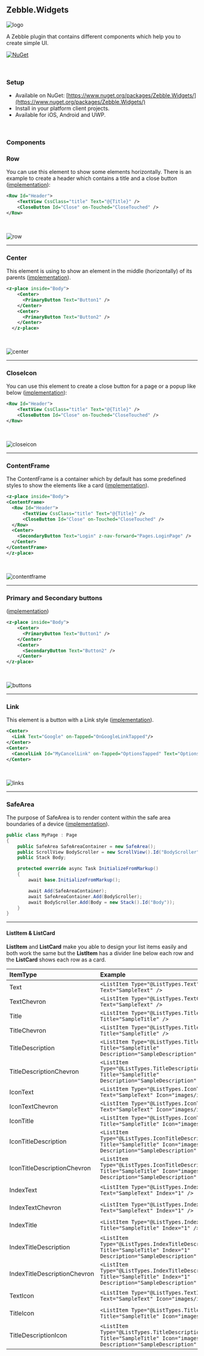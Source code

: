 [logo]: https://raw.githubusercontent.com/Geeksltd/Zebble.Widgets/master/Shared/NuGet/Icon.png "Zebble.Widgets"
[row]: https://raw.githubusercontent.com/Geeksltd/Zebble.Widgets/master/Shared/Screenshots/Row.PNG "Row ScreenShot"
[center]: https://raw.githubusercontent.com/Geeksltd/Zebble.Widgets/master/Shared/Screenshots/Center.PNG "Center ScreenShot"
[closeicon]: https://raw.githubusercontent.com/Geeksltd/Zebble.Widgets/master/Shared/Screenshots/Row.PNG "CloseIcon ScreenShot"
[contentframe]: https://raw.githubusercontent.com/Geeksltd/Zebble.Widgets/master/Shared/Screenshots/ContentFrame.PNG "ContentFrame ScreenShot"
[links]: https://raw.githubusercontent.com/Geeksltd/Zebble.Widgets/master/Shared/Screenshots/Links.PNG "Links ScreenShot"
[buttons]: https://raw.githubusercontent.com/Geeksltd/Zebble.Widgets/master/Shared/Screenshots/Buttons.PNG "Buttons ScreenShot"
[lst1]: https://raw.githubusercontent.com/Geeksltd/Zebble.Widgets/master/Shared/Screenshots/Text.PNG "Result Text"
[lst2]: https://raw.githubusercontent.com/Geeksltd/Zebble.Widgets/master/Shared/Screenshots/TextChervon.PNG "Result TextChevron"
[lst3]: https://raw.githubusercontent.com/Geeksltd/Zebble.Widgets/master/Shared/Screenshots/Title.PNG "Result Title"
[lst4]: https://raw.githubusercontent.com/Geeksltd/Zebble.Widgets/master/Shared/Screenshots/TitleChervon.PNG "Result TitleChevron"
[lst5]: https://raw.githubusercontent.com/Geeksltd/Zebble.Widgets/master/Shared/Screenshots/TitleDescription.PNG "Result TitleDescription"
[lst6]: https://raw.githubusercontent.com/Geeksltd/Zebble.Widgets/master/Shared/Screenshots/TitleDescriptionChevron.PNG "Result TitleDescriptionChevron"
[lst7]: https://raw.githubusercontent.com/Geeksltd/Zebble.Widgets/master/Shared/Screenshots/IconText.PNG "Result IconText"
[lst8]: https://raw.githubusercontent.com/Geeksltd/Zebble.Widgets/master/Shared/Screenshots/IconTextChevron.PNG "Result IconTextChevron"
[lst9]: https://raw.githubusercontent.com/Geeksltd/Zebble.Widgets/master/Shared/Screenshots/IconTitle.PNG "Result IconTitle"
[lst10]: https://raw.githubusercontent.com/Geeksltd/Zebble.Widgets/master/Shared/Screenshots/IconTitleDescription.PNG "Result IconTitleDescription"
[lst11]: https://raw.githubusercontent.com/Geeksltd/Zebble.Widgets/master/Shared/Screenshots/IconTitleDescriptionChevron.PNG "Result IconTitleDescriptionChevron"
[lst12]: https://raw.githubusercontent.com/Geeksltd/Zebble.Widgets/master/Shared/Screenshots/IndexText.PNG "Result IndexText"
[lst13]: https://raw.githubusercontent.com/Geeksltd/Zebble.Widgets/master/Shared/Screenshots/IndexTextChevron.PNG "Result IndexTextChevron"
[lst14]: https://raw.githubusercontent.com/Geeksltd/Zebble.Widgets/master/Shared/Screenshots/IndexTitle.PNG "Result IndexTitle"
[lst15]: https://raw.githubusercontent.com/Geeksltd/Zebble.Widgets/master/Shared/Screenshots/IndexTitleDescription.PNG "Result IndexTitleDescription"
[lst16]: https://raw.githubusercontent.com/Geeksltd/Zebble.Widgets/master/Shared/Screenshots/IndexTitleDescriptionChevron.PNG "Result IndexTitleDescriptionChevron"
[lst17]: https://raw.githubusercontent.com/Geeksltd/Zebble.Widgets/master/Shared/Screenshots/TextIcon.PNG "Result TextIcon"
[lst18]: https://raw.githubusercontent.com/Geeksltd/Zebble.Widgets/master/Shared/Screenshots/TitleIcon.PNG "Result TitleIcon"
[lst19]: https://raw.githubusercontent.com/Geeksltd/Zebble.Widgets/master/Shared/Screenshots/TitleDescriptionIcon.PNG "Result TitleDescriptionIcon"

## Zebble.Widgets

![logo]

A Zebble plugin that contains different components which help you to create simple UI.


[![NuGet](https://img.shields.io/nuget/v/Zebble.Widgets.svg?label=NuGet)](https://www.nuget.org/packages/Zebble.Widgets/)

<br>

### Setup
* Available on NuGet: [https://www.nuget.org/packages/Zebble.Widgets/](https://www.nuget.org/packages/Zebble.Widgets/)
* Install in your platform client projects.
* Available for iOS, Android and UWP.
<br>


### Components

### Row

You can use this element to show some elements horizontally. There is an example to create a header which contains a title and a close button ([implementation](/Shared/Row.cs)):

```xml
<Row Id="Header">
    <TextView CssClass="title" Text="@{Title}" />
    <CloseButton Id="Close" on-Touched="CloseTouched" />
</Row>
```
<br>

![row]

---

### Center

This element is using to show an element in the middle (horizontally) of its parents ([implementation](/Shared/Center.cs)).

```xml
<z-place inside="Body">
    <Center>
      <PrimaryButton Text="Button1" />
    </Center>
    <Center>
      <PrimaryButton Text="Button2" />
    </Center>
  </z-place>
```
<br>

![center]

---

### CloseIcon

You can use this element to create a close button for a page or a popup like below ([implementation](/Shared/CloseButton.cs)):

```xml
<Row Id="Header">
    <TextView CssClass="title" Text="@{Title}" />
    <CloseButton Id="Close" on-Touched="CloseTouched" />
</Row>
```
<br>

![closeicon]

---

### ContentFrame

The ContentFrame is a container which by default has some predefined styles to show the elements like a card ([implementation](/Shared/ContentFrame.cs)).

```xml
<z-place inside="Body">
<ContentFrame>
  <Row Id="Header">
      <TextView CssClass="title" Text="@{Title}" />
      <CloseButton Id="Close" on-Touched="CloseTouched" />
  </Row>
  <Center>
    <SecondaryButton Text="Login" z-nav-forward="Pages.LoginPage" />
  </Center>
</ContentFrame>
</z-place>

```
<br>

![contentframe]

---

### Primary and Secondary buttons

([implementation](/Shared/Buttons.cs))

```xml
<z-place inside="Body">
    <Center>
      <PrimaryButton Text="Button1" />
    </Center>
    <Center>
      <SecondaryButton Text="Button2" />
    </Center>
</z-place>
```
<br>

![buttons]

---

### Link

This element is a button with a Link style ([implementation](/Shared/Links.cs)).

```xml
<Center>
  <Link Text="Google" on-Tapped="OnGoogleLinkTapped"/>
</Center>
<Center>
  <CancelLink Id="MyCancelLink" on-Tapped="OptionsTapped" Text="Options" />
</Center>
```
<br>

![links]

---

### SafeArea

The purpose of SafeArea is to render content within the safe area boundaries of a device ([implementation](/Shared/SafeArea.cs)).

```csharp
public class MyPage : Page
{
    public SafeArea SafeAreaContainer = new SafeArea();
    public ScrollView BodyScroller = new ScrollView().Id("BodyScroller");
    public Stack Body;

    protected override async Task InitializeFromMarkup()
    {
        await base.InitializeFromMarkup();

        await Add(SafeAreaContainer);
        await SafeAreaContainer.Add(BodyScroller);
        await BodyScroller.Add(Body = new Stack().Id("Body"));
    }
}
```

---

#### ListItem & ListCard

<b>ListItem</b> and <b>ListCard</b> make you able to design your list items easily and both work the same but the <b>ListItem</b> has a divider line below each row and the <b>ListCard</b> shows each row as a card.

| ItemType     | Example         | Result    |
| :----------- | :-----------    | :-------- |
|Text| ``` <ListItem Type="@ListTypes.Text" Text="SampleText" />  ``` | ![lst1] |
|TextChevron| ``` <ListItem Type="@ListTypes.TextChevron" Text="SampleText" />  ``` | ![lst2] |
|Title| ``` <ListItem Type="@ListTypes.Title" Title="SampleTitle" />  ``` | ![lst3] |
|TitleChevron| ``` <ListItem Type="@ListTypes.TitleChevron" Title="SampleTitle" />  ``` | ![lst4] |
|TitleDescription| ``` <ListItem Type="@ListTypes.TitleDescription" Title="SampleTitle" Description="SampleDescription" />  ``` | ![lst5] |
|TitleDescriptionChevron| ``` <ListItem Type="@ListTypes.TitleDescriptionChevron" Title="SampleTitle" Description="SampleDescription"  />  ``` | ![lst6] |
|IconText| ``` <ListItem Type="@ListTypes.IconText" Text="SampleText" Icon="images/icon.png" />  ``` | ![lst7] |
|IconTextChevron| ``` <ListItem Type="@ListTypes.IconTextChevron" Text="SampleText" Icon="images/icon.png" />  ``` | ![lst8] |
|IconTitle| ``` <ListItem Type="@ListTypes.IconTitle" Title="SampleTitle" Icon="images/icon.png" />  ``` | ![lst9] |
|IconTitleDescription| ``` <ListItem Type="@ListTypes.IconTitleDescriptionChevron" Title="SampleTitle" Icon="images/icon.png" Description="SampleDescription" />  ``` | ![lst10] |
|IconTitleDescriptionChevron| ``` <ListItem Type="@ListTypes.IconTitleDescription" Title="SampleTitle" Icon="images/icon.png" Description="SampleDescription" />  ``` | ![lst11] |
|IndexText| ``` <ListItem Type="@ListTypes.IndexText" Text="SampleText" Index="1" />  ``` | ![lst12] |
|IndexTextChevron| ``` <ListItem Type="@ListTypes.IndexTextChevron" Text="SampleText" Index="1" />  ``` | ![lst13] |
|IndexTitle| ``` <ListItem Type="@ListTypes.IndexTitle" Title="SampleTitle" Index="1" />  ``` | ![lst14] |
|IndexTitleDescription| ``` <ListItem Type="@ListTypes.IndexTitleDescription" Title="SampleTitle" Index="1" Description="SampleDescription" />  ``` | ![lst15] |
|IndexTitleDescriptionChevron| ``` <ListItem Type="@ListTypes.IndexTitleDescriptionChevron" Title="SampleTitle" Index="1" Description="SampleDescription" />  ``` | ![lst16] |
|TextIcon| ``` <ListItem Type="@ListTypes.TextIcon" Text="SampleText" Icon="images/icon.png" />  ``` | ![lst17] |
|TitleIcon| ``` <ListItem Type="@ListTypes.TitleIcon" Title="SampleTitle" Icon="images/icon.png" />  ``` | ![lst18] |
|TitleDescriptionIcon| ``` <ListItem Type="@ListTypes.TitleDescriptionIcon" Title="SampleTitle" Icon="images/icon.png" Description="SampleDescription" />  ``` | ![lst19] |